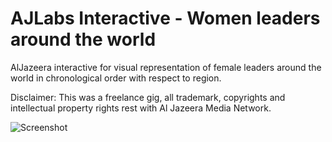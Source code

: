 # AJLabs Interactive - Women leaders around the world

AlJazeera interactive for visual representation of female leaders around the world in chronological order with respect to region.

Disclaimer: This was a freelance gig, all trademark, copyrights and intellectual property rights rest with Al Jazeera Media Network.

![Screenshot](https://raw.github.com/sarmadsaleem/aljazeera-women-leaders-2017/master/screenshot.png)